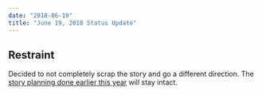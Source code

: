 ```yaml
---
date: "2018-06-19"
title: "June 19, 2018 Status Update"
---
```


## Restraint
Decided to not completely scrap the story and go a different direction. The [story planning done earlier this year](/blog/creating-the-setting/) will stay intact.
